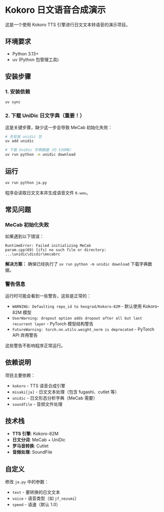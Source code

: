 # Kokoro 日文语音合成演示

这是一个使用 Kokoro TTS 引擎进行日文文本转语音的演示项目。

## 环境要求

- Python 3.13+
- uv (Python 包管理工具)

## 安装步骤

### 1. 安装依赖

```bash
uv sync
```

### 2. 下载 UniDic 日文字典（重要！）

这是关键步骤，缺少这一步会导致 MeCab 初始化失败：

```bash
# 先安装 unidic 包
uv add unidic

# 下载 UniDic 字典数据（约 526MB）
uv run python -m unidic download
```

## 运行

```bash
uv run python ja.py
```

程序会读取日文文本并生成语音文件 `0.wav`。

## 常见问题

### MeCab 初始化失败

如果遇到以下错误：

```
RuntimeError: Failed initializing MeCab
param.cpp(69) [ifs] no such file or directory: ...\unidic\dicdir\mecabrc
```

**解决方案：** 确保已经执行了 `uv run python -m unidic download` 下载字典数据。

### 警告信息

运行时可能会看到一些警告，这些是正常的：

- `WARNING: Defaulting repo_id to hexgrad/Kokoro-82M` - 默认使用 Kokoro-82M 模型
- `UserWarning: dropout option adds dropout after all but last recurrent layer` - PyTorch 模型结构警告
- `FutureWarning: torch.nn.utils.weight_norm is deprecated` - PyTorch API 弃用警告

这些警告不影响程序正常运行。

## 依赖说明

项目主要依赖：

- `kokoro` - TTS 语音合成引擎
- `misaki[ja]` - 日文文本处理（包含 fugashi、cutlet 等）
- `unidic` - 日文形态分析字典（MeCab 需要）
- `soundfile` - 音频文件处理

## 技术栈

- **TTS 引擎**: Kokoro-82M
- **日文分词**: MeCab + UniDic
- **罗马音转换**: Cutlet
- **音频处理**: SoundFile

## 自定义

修改 `ja.py` 中的参数：

- `text` - 要转换的日文文本
- `voice` - 语音类型（如 `jf_nezumi`）
- `speed` - 语速（默认 1.0）

